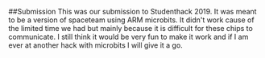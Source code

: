 ##Submission
This was our submission to Studenthack 2019. It was meant to be a version of spaceteam using ARM microbits. It didn't work cause of the limited time we had but mainly because it is difficult for these chips to communicate. I still think it would be very fun to make it work and if I am ever at another hack with microbits I will give it a go.
